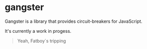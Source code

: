 # gangster

Gangster is a library that provides circuit-breakers for JavaScript.

It's currently a work in progess.

> Yeah, Fatboy´s tripping